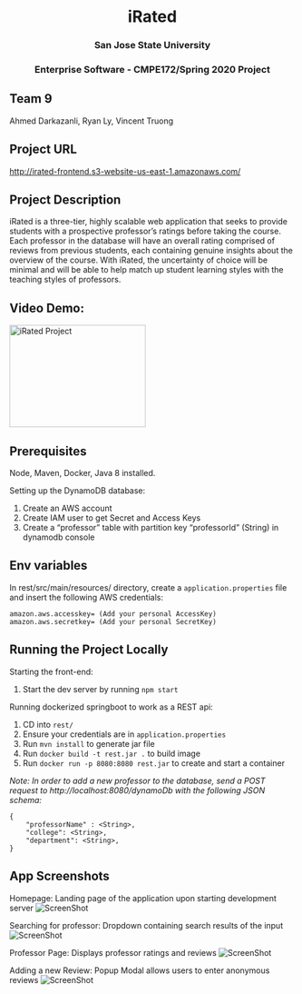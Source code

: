 <h1 align="center">iRated</h1>
<h3 align="center">San Jose State University</h3>
<h3 align="center">Enterprise Software - CMPE172/Spring 2020 Project</h3>

## Team 9

Ahmed Darkazanli, Ryan Ly, Vincent Truong

## Project URL

http://irated-frontend.s3-website-us-east-1.amazonaws.com/

## Project Description

iRated is a three-tier, highly scalable web application that seeks to provide students with a prospective professor’s ratings before taking the course. Each professor in the database will have an overall rating comprised of reviews from previous students, each containing genuine insights about the overview of the course. With iRated, the uncertainty of choice will be minimal and will be able to help match up student learning styles with the teaching styles of professors.

## Video Demo:

<a href="http://www.youtube.com/watch?feature=player_embedded&v=vm9ttYwDIKg" target="_blank"><img src="https://i.ytimg.com/vi/vm9ttYwDIKg/maxresdefault.jpg" alt="iRated Project" width="240" height="180" /></a>

## Prerequisites

Node, Maven, Docker, Java 8 installed.

Setting up the DynamoDB database:
1. Create an AWS account
2. Create IAM user to get Secret and Access Keys
3. Create a “professor” table with partition key “professorId” (String) in dynamodb console

## Env variables
In rest/src/main/resources/ directory, create a `application.properties` file and insert the following AWS credentials: 

```
amazon.aws.accesskey= (Add your personal AccessKey)
amazon.aws.secretkey= (Add your personal SecretKey)
```

## Running the Project Locally

Starting the front-end:
1. Start the dev server by running `npm start`

Running dockerized springboot to work as a REST api:
1. CD into `rest/`
2. Ensure your credentials are in `application.properties`
2. Run `mvn install` to generate jar file
3. Run `docker build -t rest.jar .` to build image
4. Run `docker run -p 8080:8080 rest.jar` to create and start a container


*Note: In order to add a new professor to the database, send a POST request to http://localhost:8080/dynamoDb with the following JSON schema:*

```
{
    "professorName" : <String>,
    "college": <String>,
    "department": <String>,
}
```

## App Screenshots

Homepage: Landing page of the application upon starting development server
![ScreenShot](https://user-images.githubusercontent.com/29168903/81484739-f5cf2180-91fc-11ea-8e1e-ec411e7a7eef.png)

Searching for professor: Dropdown containing search results of the input
![ScreenShot](https://user-images.githubusercontent.com/29168903/81484740-f8ca1200-91fc-11ea-8431-270da17d7cd0.png)

Professor Page: Displays professor ratings and reviews
![ScreenShot](https://user-images.githubusercontent.com/29168903/81484742-fb2c6c00-91fc-11ea-913a-fdac3bad6f43.png)

Adding a new Review: Popup Modal allows users to enter anonymous reviews
![ScreenShot](https://user-images.githubusercontent.com/29168903/81484748-fff12000-91fc-11ea-81f6-f6a71fd68237.png)
